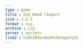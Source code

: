 ```yaml
---
type : game
title : God Hand (Japan)
size : 1.2 G
format : iso
archive : zip
server : myrient
link2 : God%20Hand%20%28Japan%29
---
```


